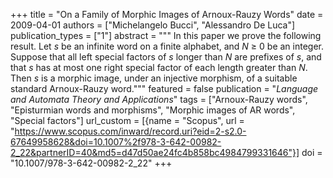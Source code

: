 +++
title = "On a Family of Morphic Images of Arnoux-Rauzy Words"
date = 2009-04-01
authors = ["Michelangelo Bucci", "Alessandro De Luca"]
publication_types = ["1"]
abstract = """
In this paper we prove the following result. Let *s* be an infinite word on
a finite alphabet, and *N* ≥ 0 be an integer. Suppose that all left special
factors of *s* longer than *N* are prefixes of *s*, and that *s* has at most one
right special factor of each length greater than *N*. Then *s* is a morphic
image, under an injective morphism, of a suitable standard Arnoux-Rauzy word."""
featured = false
publication = "*Language and Automata Theory and Applications*"
tags = ["Arnoux-Rauzy words", "Episturmian words and morphisms", "Morphic images of AR words", "Special factors"]
url_custom = [{name = "Scopus", url = "https://www.scopus.com/inward/record.uri?eid=2-s2.0-67649958628&doi=10.1007%2f978-3-642-00982-2_22&partnerID=40&md5=d47d50ae24fc4b858bc4984799331646"}]
doi = "10.1007/978-3-642-00982-2_22"
+++
